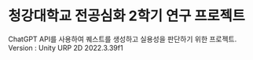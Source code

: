 # 청강대학교 전공심화 2학기 연구 프로젝트
ChatGPT API를 사용하여 퀘스트를 생성하고 실용성을 판단하기 위한 프로젝트.</br>
Version : Unity URP 2D 2022.3.39f1
